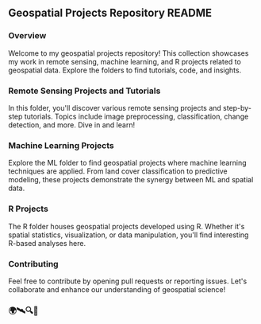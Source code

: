 
## Geospatial Projects Repository README

### Overview
Welcome to my geospatial projects repository! This collection showcases my work in remote sensing, machine learning, and R projects related to geospatial data. Explore the folders to find tutorials, code, and insights.

### Remote Sensing Projects and Tutorials
In this folder, you'll discover various remote sensing projects and step-by-step tutorials. Topics include image preprocessing, classification, change detection, and more. Dive in and learn!

### Machine Learning Projects
Explore the ML folder to find geospatial projects where machine learning techniques are applied. From land cover classification to predictive modeling, these projects demonstrate the synergy between ML and spatial data.

### R Projects
The R folder houses geospatial projects developed using R. Whether it's spatial statistics, visualization, or data manipulation, you'll find interesting R-based analyses here.

### Contributing
Feel free to contribute by opening pull requests or reporting issues. Let's collaborate and enhance our understanding of geospatial science!

### 🌍🛰️🔍🤖
